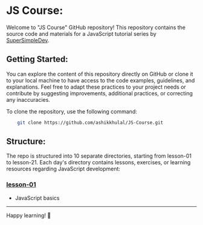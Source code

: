 # JS Course:

Welcome to "JS Course" GitHub repository! This repository contains the source code and materials for a JavaScript tutorial series by [SuperSimpleDev](https://www.youtube.com/@SuperSimpleDev).

## Getting Started:

You can explore the content of this repository directly on GitHub or clone it to your local machine to have access to the code examples, guidelines, and explanations. Feel free to adapt these practices to your project needs or contribute by suggesting improvements, additional practices, or correcting any inaccuracies.

To clone the repository, use the following command:

```bash
    git clone https://github.com/ashikkhulal/JS-Course.git
```

## Structure:

The repo is structured into 10 separate directories, starting from lesson-01 to lesson-21. Each day's directory contains lessons, exercises, or learning resources regarding JavaScript development:

### [lesson-01](./lesson-01)
- JavaScript basics




___
Happy learning! 🚀
